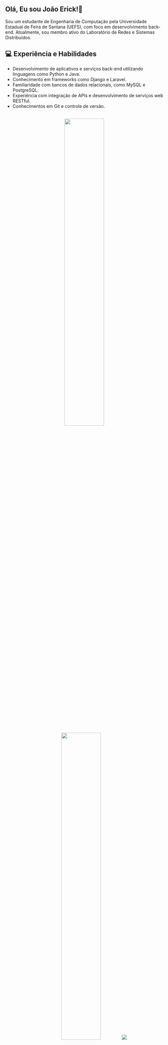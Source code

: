 ## Olá, Eu sou João Erick!👋

Sou um estudante de Engenharia de Computação pela Universidade Estadual de Feira de Santana (UEFS), com foco em desenvolvimento back-end. Atualmente, sou membro ativo do Laboratório de Redes e Sistemas Distribuídos.

## 💻 Experiência e Habilidades

- Desenvolvimento de aplicativos e serviços back-end utilizando linguagens como Python e Java.
- Conhecimento em frameworks como Django e Laravel.
- Familiaridade com bancos de dados relacionais, como MySQL e PostgreSQL.
- Experiência com integração de APIs e desenvolvimento de serviços web RESTful.
- Conhecimentos em Git e controle de versão.

 <br>
 <div align="center">
  <img height="50%" width="auto" src ="https://github-readme-stats.vercel.app/api?username=JoaoErick&show_icons=true&count_private=true&theme=slateorange&hide_border=true&hide=issues,contribs&bg_color=00000000">
  <img height="50%" width="auto" src ="https://github-readme-stats.vercel.app/api/top-langs/?username=JoaoErick&layout=compact&hide_border=true&theme=slateorange&bg_color=00000000&langs_count=6&hide=jupyter%20notebook,tex,css,php">
  <img src ="https://github-readme-streak-stats.herokuapp.com?user=JoaoErick&theme=slateorange&hide_border=true&background=FFFFFF00">
</div>
  
## 📫 Entre em Contato

Se você tiver interesse em colaborar em projetos interessantes ou apenas quiser bater um papo sobre tecnologia, fique à vontade:
<div> 
  <a href = "mailto:jerick1700@gmail.com"><img src="https://img.shields.io/badge/-Gmail-%23333?style=for-the-badge&logo=gmail&logoColor=white" target="_blank"></a>
  <a href="https://www.linkedin.com/in/jo%C3%A3o-erick-barbosa-9050801b0/" target="_blank"><img src="https://img.shields.io/badge/-LinkedIn-%230077B5?style=for-the-badge&logo=linkedin&logoColor=white" target="_blank"></a> 
</div>
